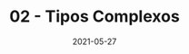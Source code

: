 ---
slug: "/module-2/complex-types"
date: "2021-05-27"
title: "02 - Tipos Complexos"
id: 13
category: "module-2"
---